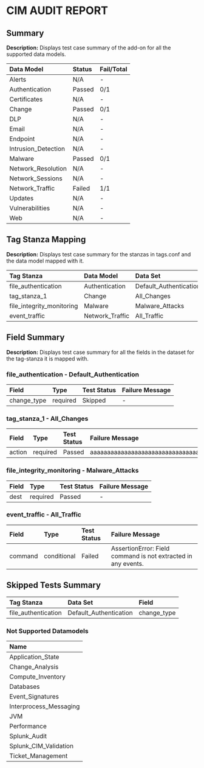 # CIM AUDIT REPORT 

##  Summary

**Description:** Displays test case summary of the add-on for all the supported data models.

| Data Model | Status | Fail/Total  |
 |:----------|:------|:---------- |
| Alerts | N/A | -  |
| Authentication | Passed | 0/1  |
| Certificates | N/A | -  |
| Change | Passed | 0/1  |
| DLP | N/A | -  |
| Email | N/A | -  |
| Endpoint | N/A | -  |
| Intrusion_Detection | N/A | -  |
| Malware | Passed | 0/1  |
| Network_Resolution | N/A | -  |
| Network_Sessions | N/A | -  |
| Network_Traffic | Failed | 1/1  |
| Updates | N/A | -  |
| Vulnerabilities | N/A | -  |
| Web | N/A | -  |


## Tag Stanza Mapping

**Description:** Displays test case summary for the stanzas in tags.conf and the data model mapped with it.

| Tag Stanza | Data Model | Data Set | Fail/Total  |
 |:----------|:----------|:--------|:---------- |
| file_authentication | Authentication | Default_Authentication | 0/1  |
| tag_stanza_1 | Change | All_Changes | 0/1  |
| file_integrity_monitoring | Malware | Malware_Attacks | 0/1  |
| event_traffic | Network_Traffic | All_Traffic | 1/1  |


## Field Summary

**Description:** Displays test case summary for all the fields in the dataset for the tag-stanza it is mapped with.
### file_authentication - Default_Authentication
| Field | Type | Test Status | Failure Message  |
 |:-----|:----|:-----------|:--------------- |
| change_type | required | Skipped | -  |

### tag_stanza_1 - All_Changes
| Field | Type | Test Status | Failure Message  |
 |:-----|:----|:-----------|:--------------- |
| action | required | Passed | aaaaaaaaaaaaaaaaaaaaaaaaaaaaaaaaaaaaaaaaaaaaaaaaaa  |

### file_integrity_monitoring - Malware_Attacks
| Field | Type | Test Status | Failure Message  |
 |:-----|:----|:-----------|:--------------- |
| dest | required | Passed | -  |

### event_traffic - All_Traffic
| Field | Type | Test Status | Failure Message  |
 |:-----|:----|:-----------|:--------------- |
| command | conditional | Failed | AssertionError: Field command is not extracted in any events.  |


## Skipped Tests Summary

| Tag Stanza | Data Set | Field  |
 |:----------|:--------|:----- |
| file_authentication | Default_Authentication | change_type  |

### Not Supported Datamodels
| Name  |
 |:---- |
| Application_State  |
| Change_Analysis  |
| Compute_Inventory  |
| Databases  |
| Event_Signatures  |
| Interprocess_Messaging  |
| JVM  |
| Performance  |
| Splunk_Audit  |
| Splunk_CIM_Validation  |
| Ticket_Management  |

